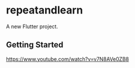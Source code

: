 # repeatandlearn

A new Flutter project.

## Getting Started

https://www.youtube.com/watch?v=v7N8AVe0ZB8
